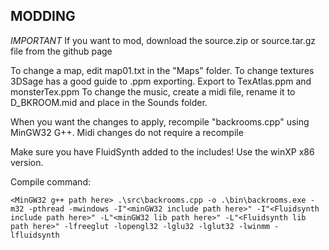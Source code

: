 ## MODDING

*IMPORTANT*
If you want to mod, download the source.zip or source.tar.gz file from the github page

To change a map, edit map01.txt in the "Maps" folder.
To change textures 3DSage has a good guide to .ppm exporting. Export to TexAtlas.ppm and monsterTex.ppm
To change the music, create a midi file, rename it to D_BKROOM.mid and place in the Sounds folder.

When you want the changes to apply, recompile "backrooms.cpp" using MinGW32 G++. Midi changes do not require a recompile

Make sure you have FluidSynth added to the includes! Use the winXP x86 version.

Compile command:

    <MinGW32 g++ path here> .\src\backrooms.cpp -o .\bin\backrooms.exe -m32 -pthread -mwindows -I"<minGW32 include path here>" -I"<Fluidsynth include path here>" -L"<minGW32 lib path here>" -L"<Fluidsynth lib path here>" -lfreeglut -lopengl32 -lglu32 -lglut32 -lwinmm -lfluidsynth

	